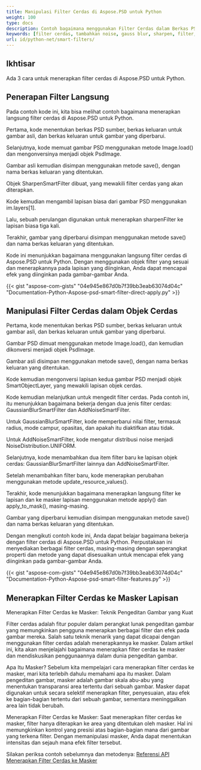 ```yaml
---
title: Manipulasi Filter Cerdas di Aspose.PSD untuk Python
weight: 100
type: docs
description: Contoh bagaimana menggunakan Filter Cerdas dalam Berkas PSD
keywords: [filter cerdas, tambahkan noise, gauss blur, sharpen, filter, filter psd, api psd, python, contoh kode]
url: id/python-net/smart-filters/
---
```


## **Ikhtisar**

Ada 3 cara untuk menerapkan filter cerdas di Aspose.PSD untuk Python.

## **Penerapan Filter Langsung**
Pada contoh kode ini, kita bisa melihat contoh bagaimana menerapkan langsung filter cerdas di Aspose.PSD untuk Python.

Pertama, kode menentukan berkas PSD sumber, berkas keluaran untuk gambar asli, dan berkas keluaran untuk gambar yang diperbarui.

Selanjutnya, kode memuat gambar PSD menggunakan metode Image.load() dan mengonversinya menjadi objek PsdImage.

Gambar asli kemudian disimpan menggunakan metode save(), dengan nama berkas keluaran yang ditentukan.

Objek SharpenSmartFilter dibuat, yang mewakili filter cerdas yang akan diterapkan.

Kode kemudian mengambil lapisan biasa dari gambar PSD menggunakan im.layers[1].

Lalu, sebuah perulangan digunakan untuk menerapkan sharpenFilter ke lapisan biasa tiga kali.

Terakhir, gambar yang diperbarui disimpan menggunakan metode save() dan nama berkas keluaran yang ditentukan.

Kode ini menunjukkan bagaimana menggunakan langsung filter cerdas di Aspose.PSD untuk Python. Dengan menggunakan objek filter yang sesuai dan menerapkannya pada lapisan yang diinginkan, Anda dapat mencapai efek yang diinginkan pada gambar-gambar Anda.

{{< gist "aspose-com-gists" "04e945e867d0b7f39bb3eab63074d04c" "Documentation-Python-Aspose-psd-smart-filter-direct-apply.py" >}}

## **Manipulasi Filter Cerdas dalam Objek Cerdas**

Pertama, kode menentukan berkas PSD sumber, berkas keluaran untuk gambar asli, dan berkas keluaran untuk gambar yang diperbarui.

Gambar PSD dimuat menggunakan metode Image.load(), dan kemudian dikonversi menjadi objek PsdImage.

Gambar asli disimpan menggunakan metode save(), dengan nama berkas keluaran yang ditentukan.

Kode kemudian mengonversi lapisan kedua gambar PSD menjadi objek SmartObjectLayer, yang mewakili lapisan objek cerdas.

Kode kemudian melanjutkan untuk mengedit filter cerdas. Pada contoh ini, itu menunjukkan bagaimana bekerja dengan dua jenis filter cerdas: GaussianBlurSmartFilter dan AddNoiseSmartFilter.

Untuk GaussianBlurSmartFilter, kode memperbarui nilai filter, termasuk radius, mode campur, opasitas, dan apakah itu diaktifkan atau tidak.

Untuk AddNoiseSmartFilter, kode mengatur distribusi noise menjadi NoiseDistribution.UNIFORM.

Selanjutnya, kode menambahkan dua item filter baru ke lapisan objek cerdas: GaussianBlurSmartFilter lainnya dan AddNoiseSmartFilter.

Setelah menambahkan filter baru, kode menerapkan perubahan menggunakan metode update_resource_values().

Terakhir, kode menunjukkan bagaimana menerapkan langsung filter ke lapisan dan ke masker lapisan menggunakan metode apply() dan apply_to_mask(), masing-masing.

Gambar yang diperbarui kemudian disimpan menggunakan metode save() dan nama berkas keluaran yang ditentukan.

Dengan mengikuti contoh kode ini, Anda dapat belajar bagaimana bekerja dengan filter cerdas di Aspose.PSD untuk Python. Perpustakaan ini menyediakan berbagai filter cerdas, masing-masing dengan seperangkat properti dan metode yang dapat disesuaikan untuk mencapai efek yang diinginkan pada gambar-gambar Anda.

{{< gist "aspose-com-gists" "04e945e867d0b7f39bb3eab63074d04c" "Documentation-Python-Aspose-psd-smart-filter-features.py" >}}

## **Menerapkan Filter Cerdas ke Masker Lapisan**

Menerapkan Filter Cerdas ke Masker: Teknik Pengeditan Gambar yang Kuat

Filter cerdas adalah fitur populer dalam perangkat lunak pengeditan gambar yang memungkinkan pengguna menerapkan berbagai filter dan efek pada gambar mereka. Salah satu teknik menarik yang dapat dicapai dengan menggunakan filter cerdas adalah menerapkannya ke masker. Dalam artikel ini, kita akan menjelajahi bagaimana menerapkan filter cerdas ke masker dan mendiskusikan penggunaannya dalam dunia pengeditan gambar.

Apa Itu Masker? Sebelum kita mempelajari cara menerapkan filter cerdas ke masker, mari kita terlebih dahulu memahami apa itu masker. Dalam pengeditan gambar, masker adalah gambar skala abu-abu yang menentukan transparansi area tertentu dari sebuah gambar. Masker dapat digunakan untuk secara selektif menerapkan filter, penyesuaian, atau efek ke bagian-bagian tertentu dari sebuah gambar, sementara meninggalkan area lain tidak berubah.

Menerapkan Filter Cerdas ke Masker: Saat menerapkan filter cerdas ke masker, filter hanya diterapkan ke area yang ditentukan oleh masker. Hal ini memungkinkan kontrol yang presisi atas bagian-bagian mana dari gambar yang terkena filter. Dengan memanipulasi masker, Anda dapat menentukan intensitas dan sejauh mana efek filter tersebut.

Silakan periksa contoh sebelumnya dan metodenya: [Referensi API Menerapkan Filter Cerdas ke Masker](https://reference.aspose.com/psd/python-net/aspose.psd.fileformats.psd.layers.smartfilters/smartfilter/#apply_to_mask_layer_with_mask_2)
